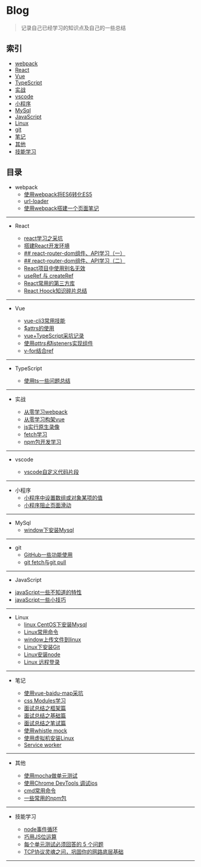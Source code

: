 # Blog

> 记录自己已经学习的知识点及自己的一些总结

## 索引

* [webpack](#webpack)
* [React](#React)
* [Vue](#vue)
* [TypeScript](#TypeScript)
* [实战](#实战)
* [vscode](#vscode)
* [小程序](#小程序)
* [MySql](#MySql)
* [JavaScript](#JavaScript)
* [Linux](#Linux)
* [git](#git)
* [笔记](#笔记)
* [其他](#其他)
* [技能学习](#技能学习)

## 目录

* <a id="webpack">webpack</a>
    - [使用webpack将ES6转化ES5](https://github.com/smallmonsters/Blog/blob/master/2019/11/2.md)
    - [url-loader](https://github.com/smallmonsters/Blog/blob/master/2019/11/3.md)
    - [使用webpack搭建一个页面笔记](https://github.com/smallmonsters/Blog/blob/master/2020/11/1.md)

---

* <a id="React">React</a>

    - [react学习之采坑](https://github.com/smallmonsters/Blog/blob/master/2019/12/5.md)
    - [搭建React开发环境](https://github.com/smallmonsters/Blog/blob/master/2020/02/1.md)
    - [## react-router-dom组件、API学习（一）](https://github.com/smallmonsters/Blog/blob/master/2020/02/2.md)
    - [## react-router-dom组件、API学习（二）](https://github.com/smallmonsters/Blog/blob/master/2020/02/4.md)

    <!-- - [## react-router-dom组件、API学习（三）](https://github.com/smallmonsters/Blog/blob/master/2020/02/5.md) -->

    - [React项目中使用别名无效](https://github.com/smallmonsters/Blog/blob/master/2020/02/3.md)
    - [useRef 与 createRef](https://github.com/smallmonsters/Blog/blob/master/2020/03/1.md)
    - [React常用的第三方库](https://github.com/smallmonsters/Blog/blob/master/2020/02/7.md)
    - [React Hoock知识碎片总结](https://github.com/smallmonsters/Blog/blob/master/2020/05/1.md)

---

* <a id="Vue">Vue</a>

    - [vue-cli3常用技能](https://github.com/smallmonsters/Blog/blob/master/2019/11/9.md)
    - [$attrs的使用](https://github.com/smallmonsters/Blog/blob/master/2019/11/10.md)
    - [vue+TypeScript采坑记录](https://github.com/smallmonsters/Blog/blob/master/2019/11/20.md)
    - [使用$attrs和$listeners实现组件](https://github.com/smallmonsters/Blog/blob/master/2019/12/1.md)
    - [v-for结合ref](https://github.com/smallmonsters/Blog/blob/master/2020/1.md)

---

* <a id="TypeScript">TypeScript</a>

    - [使用ts一些问题总结](https://github.com/smallmonsters/Blog/blob/master/2019/12/2.md)

    <!-- - [如何写一个ts定义文件](https://github.com/smallmonsters/Blog/blob/master/2020/05/2.md) -->

---

* <a id="实战">实战</a>
    - [从零学习webpack](https://github.com/smallmonsters/webpack_study)
    - [从零学习构架vue](https://github.com/smallmonsters/vue_typescript_practice)
    - [js实行原生录像](https://github.com/smallmonsters/js-vidoe)
    - [fetch学习](https://github.com/smallmonsters/fetch-study)
    - [npm包开发学习](https://github.com/smallmonsters/npm-study)

    <!-- - [React学习demo集合](https://github.com/smallmonsters/react-demo-gather) -->

---

* <a id="vscode">vscode</a>

   - [vscode自定义代码片段](https://github.com/smallmonsters/Blog/blob/master/2019/11/11.md)

---

* <a id="小程序">小程序</a>
    - [小程序中设置数组或对象某项的值](https://github.com/smallmonsters/Blog/blob/master/2019/11/4.md)
    - [小程序阻止页面滑动](https://github.com/smallmonsters/Blog/blob/master/2019/11/5.md)

---

* <a id="MySql">MySql</a>
    - [window下安装Mysql](https://github.com/smallmonsters/Blog/blob/master/2019/11/14.md)

---

* <a id="git">git</a>
    - [GitHub一些功能使用](https://github.com/smallmonsters/Blog/blob/master/2019/12/4.md)
    - [git fetch与git pull](https://github.com/smallmonsters/Blog/blob/master/2020/06/1.md)

---

* <a id="JavaScript">JavaScript</a>

 - [javaScript一些不知道的特性](https://github.com/smallmonsters/Blog/blob/master/2019/11/16.md)
 - [javaScript一些小技巧](https://github.com/smallmonsters/Blog/blob/master/2020/02/5.md)

---

* <a id="Linux">Linux</a>
    - [linux CentOS下安装Mysql](https://github.com/smallmonsters/Blog/blob/master/2019/11/17.md)
    - [Linux常用命令](https://github.com/smallmonsters/Blog/blob/master/2019/11/6.md)
    - [window上传文件到linux](https://github.com/smallmonsters/Blog/blob/master/2019/11/7.md)
    - [Linux下安装Git](https://github.com/smallmonsters/Blog/blob/master/2019/11/18.md)
    - [Linux安装node](https://blog.csdn.net/putao2062/article/details/79647597)
    - [Linux 远程登录](https://www.runoob.com/linux/linux-remote-login.html)

---

* <a id="笔记">笔记</a>

    <!-- - [不用加减乘除运算符，求整数的7倍](https://github.com/smallmonsters/Blog/blob/master/2019/11/8.md) -->

    - [使用vue-baidu-map采坑](https://github.com/smallmonsters/Blog/blob/master/2019/11/13.md)

    <!-- - [看了一些面试题/编程题总结](https://github.com/smallmonsters/Blog/blob/master/2019/11/15.md) -->

    - [css Modules学习](https://github.com/smallmonsters/Blog/blob/master/2019/11/19.md)
    - [面试总结之框架篇](https://github.com/smallmonsters/Blog/blob/master/2020/03/2.md)
    - [面试总结之基础篇](https://github.com/smallmonsters/Blog/blob/master/2020/04/1.md)
    - [面试总结之笔试篇](https://github.com/smallmonsters/Blog/blob/master/2020/04/2.md)
    - [使用whistle mock](https://github.com/smallmonsters/Blog/blob/master/2020/06/3.md)
    - [使用虚拟机安装Linux](https://github.com/smallmonsters/Blog/blob/master/2020/06/4.md)
    - [Service worker](https://github.com/smallmonsters/Blog/blob/master/2020/08/1.md)

---

* <a id="其他">其他</a>
    - [使用mocha做单元测试](https://github.com/smallmonsters/Blog/blob/master/2019/11/1.md)
    - [使用Chrome DevTools 调试ios](https://github.com/smallmonsters/Blog/blob/master/2020/01/2.md)
    - [cmd常用命令](https://github.com/smallmonsters/Blog/blob/master/2020/06/2.md)
    - [一些常用的npm包](https://github.com/smallmonsters/Blog/blob/master/2020/07/1.md)

    <!-- - [使用依赖只有安全漏洞,如何更新]() -->

---

* <a id="技能学习">技能学习</a>
    - [node事件循环](http://www.ruanyifeng.com/blog/2018/02/node-event-loop.html)
    - [巧用JS位运算](https://juejin.im/post/5a9ebc376fb9a028c6753d0e)
    - [每个单元测试必须回答的 5 个问题](https://75.team/post/5-questions-every-unit-test-must-answer.html)

    <!-- - [React生命周期](https://blog.bitsrc.io/react-16-lifecycle-methods-how-and-when-to-use-them-f4ad31fb2282) -->

    - [TCP协议灵魂之问，巩固你的网路底层基础](https://juejin.im/post/5e527c58e51d4526c654bf41#heading-14)

----

